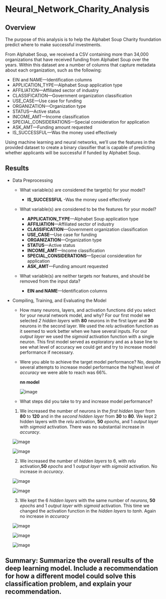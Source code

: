 # Neural_Network_Charity_Analysis

## Overview
The purpose of this analysis is to help the  Alphabet Soup Charity foundation predict where to make successful investments.

From Alphabet Soup, we received a CSV containing more than 34,000 organizations that have received funding from Alphabet Soup over the years. Within this dataset are a number of columns that capture metadata about each organization, such as the following:

- EIN and NAME—Identification columns
- APPLICATION_TYPE—Alphabet Soup application type
- AFFILIATION—Affiliated sector of industry
- CLASSIFICATION—Government organization classification
- USE_CASE—Use case for funding
- ORGANIZATION—Organization type
- STATUS—Active status
- INCOME_AMT—Income classification
- SPECIAL_CONSIDERATIONS—Special consideration for application
- ASK_AMT—Funding amount requested
- IS_SUCCESSFUL—Was the money used effectively

Using machine learning and neural networks, we’ll use the features in the provided dataset to create a binary classifier that is capable of predicting whether applicants will be successful if funded by Alphabet Soup.

## Results

- Data Preprocessing
  - What variable(s) are considered the target(s) for your model?
    - **IS_SUCCESSFUL** -Was the money used effectively
  
  - What variable(s) are considered to be the features for your model?
      - **APPLICATION_TYPE**—Alphabet Soup application type
      - **AFFILIATION**—Affiliated sector of industry
      - **CLASSIFICATION**—Government organization classification
      - **USE_CASE**—Use case for funding
      - **ORGANIZATION**—Organization type
      - **STATUS**—Active status
      - **INCOME_AMT**—Income classification
      - **SPECIAL_CONSIDERATIONS**—Special consideration for application
      - **ASK_AMT**—Funding amount requested
  
  - What variable(s) are neither targets nor features, and should be removed from the input data?
    - **EIN and NAME**—Identification columns
  
- Compiling, Training, and Evaluating the Model
  - How many neurons, layers, and activation functions did you select for your neural network model, and why?
  For our first model we selected *2 hidden layers* with **80** neurons in the first layer and **30** neurons in the second layer. We used the *relu* activation function as it seemed to work better when we have several inputs. For our *output layer* we used the *sigmoid* activation function with a single neuron. This first model served as exploratory and as a base line to see what level of accuracy we could get and try to increase model performance if necessary. 
  
  
  
  - Were you able to achieve the target model performance?
    No, despite several attempts to increase model performance the highest level of *accuracy* we were able to reach was 66%.
    
    **nn model**
    
    ![image](https://user-images.githubusercontent.com/104289098/189547488-86461833-e379-42f3-85d6-e090e651ab93.png)

  - What steps did you take to try and increase model performance?
  1. We increased the number of neurons in the *first hidden layer* from **80** to **120** and in the *second hidden layer* from **30** to **80**. We kept 2 hidden layers with the *relu* activation, **50** *epochs*, and 1 *output layer* with *sigmoid* activation. There was no substantial increase in *accuracy*.
  
  ![image](https://user-images.githubusercontent.com/104289098/189546396-6b2f656c-59ba-495e-aca9-01cdd00c8185.png)
  
  ![image](https://user-images.githubusercontent.com/104289098/189547239-1665ed0f-aecf-4a14-a8f9-f2dde1c9d859.png)

  2. We increased the number of *hidden layers* to 6, with *relu* activation,**50** *epochs* and 1 *output layer* with *sigmoid* activation. No increase in *accuracy*.
  
  ![image](https://user-images.githubusercontent.com/104289098/189546438-9fd507db-a162-4a65-a2d9-e0d4616ccd76.png)
  
  ![image](https://user-images.githubusercontent.com/104289098/189547264-1340d0b6-feea-4f5c-959f-48ff2c71ce4e.png)
 
  3. We kept the 6 *hidden layers* with the same number of *neurons*, **50** *epochs* and 1 *output layer* with *sigmoid* activation. This time we changed the activation function in the *hidden layers* to *tanh*. Again no increase in *accuracy*

  ![image](https://user-images.githubusercontent.com/104289098/189546784-e953c406-0164-4dbd-af1c-24f6485d819d.png)

  ![image](https://user-images.githubusercontent.com/104289098/189546567-a970afeb-07cb-4b0a-a975-6e14b4313b65.png)
  
  ![image](https://user-images.githubusercontent.com/104289098/189547300-763a9d99-86de-4c35-b8ca-8af47061a115.png)


## Summary: Summarize the overall results of the deep learning model. Include a recommendation for how a different model could solve this classification problem, and explain your recommendation.

